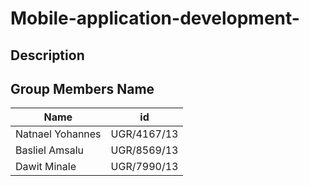 # Mobile-application-development-

## Description 



## Group Members Name

| Name | id|
| --- | --- |
| Natnael Yohannes | UGR/4167/13 |
| Basliel Amsalu | UGR/8569/13 |
| Dawit Minale | UGR/7990/13 |


